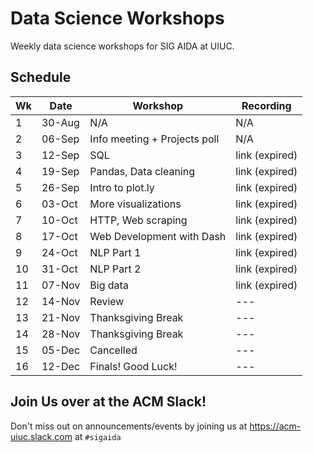 # Data Science Workshops
Weekly data science workshops for SIG AIDA at UIUC.

## Schedule
| Wk | Date   | Workshop | Recording |
|----|--------|----------|-----------|
| 1  | 30-Aug | N/A | N/A |
| 2  | 06-Sep | Info meeting + Projects poll | N/A |
| 3  | 12-Sep | SQL | link (expired) |
| 4  | 19-Sep | Pandas, Data cleaning | link (expired) |
| 5  | 26-Sep | Intro to plot.ly | link (expired) |
| 6  | 03-Oct | More visualizations | link (expired) |
| 7  | 10-Oct | HTTP, Web scraping | link (expired) |
| 8  | 17-Oct | Web Development with Dash | link (expired) |
| 9  | 24-Oct | NLP Part 1 | link (expired) |
| 10 | 31-Oct | NLP Part 2 | link (expired) |
| 11 | 07-Nov | Big data | link (expired) |
| 12 | 14-Nov | Review | --- |
| 13 | 21-Nov | Thanksgiving Break | --- |
| 14 | 28-Nov | Thanksgiving Break | --- |
| 15 | 05-Dec | Cancelled | --- |
| 16 | 12-Dec | Finals! Good Luck! | --- |

## Join Us over at the ACM Slack!
Don't miss out on announcements/events by joining us at https://acm-uiuc.slack.com at `#sigaida`
